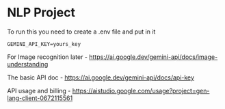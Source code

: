 # NLP Project

To run this you need to create a .env file and put in it
```env
GEMINI_API_KEY=yours_key
```


For Image recognition later - https://ai.google.dev/gemini-api/docs/image-understanding

The basic API doc - https://ai.google.dev/gemini-api/docs/api-key

API usage and billing - https://aistudio.google.com/usage?project=gen-lang-client-0672115561